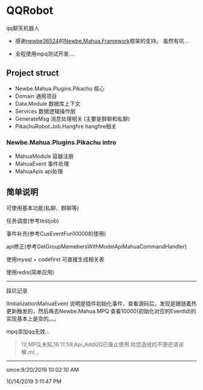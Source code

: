 # QQRobot
 qq聊天机器人

- 感谢[newbe36524](https://github.com/newbe36524/)的[Newbe.Mahua.Framework](https://github.com/newbe36524/Newbe.Mahua.Framework)框架的支持。 虽然有坑...

- 全程使用mpq测试开发....

## Project struct ##

- Newbe.Mahua.Plugins.Pikachu 核心
- Domain 通用项目
- Data.Module 数据库上下文
- Services 数据逻辑操作层
- GenerateMsg 消息处理相关 (主要是群聊和私聊)
- PikachuRobot.Job.Hangfire hangfire相关

### Newbe.Mahua.Plugins.Pikachu intro ###

- MahuaModule 容器注册
- MahuaEvent 事件处理
- MahuaApis api处理

## 简单说明 ##

可使用基本功能(私聊、群聊等)

任务调度(参考testjob)

事件补充(参考CusEventFun10000的使用)

api修正(参考GetGroupMemebersWithModelApiMahuaCommandHandler)

使用mysql + codefirst 可直接生成相关表

使用redis(简单应用)


----------

踩坑记录

IInitializationMahuaEvent 说明是插件初始化事件，查看源码后，发现是跟随着热更新触发的，然后再去Newbe.Mahua.MPQ 查看10000(初始化对应的EventId)的实现基本上是空的。。。 

mpq添加qq无效...

>  12,MPQ,未知,16:11:59,Api_AddQQ已废止使用.给您造成的不便还请谅解.m( _

----------

since:9/20/2019 10:02:10 AM 

10/14/2019 3:11:47 PM 

